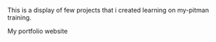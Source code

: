 This is a display of few projects that i created learning on my-pitman training.

My portfolio website


